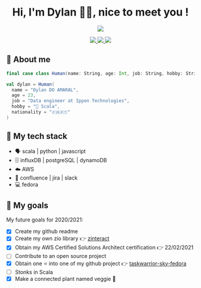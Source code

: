 
<h1 align="center">Hi, I'm Dylan 🦉👋, nice to meet you !</h1>

<p align="center">
  <a href="https://github.com/dylandoamaral">
    <img align="center" src="https://github-readme-stats.vercel.app/api?username=dylandoamaral&theme=yeblu&show_icons=true" />
  </a>
</P>

<p align="center">
  <a href="https://www.dylan.doamaral.dev/">
    <img src="http://img.shields.io/badge/website-www.dylan.doamaral.dev-d6db0b?style=flat&logo=ulule&labelColor=002046&logoColor=d6db0b" />
  </a>
  <a href="https://twitter.com/dylandmrl">
    <img src="http://img.shields.io/badge/twitter-Dylan%20Do%20Amaral-d6db0b?style=flat&logo=twitter&labelColor=002046&logoColor=d6db0b" />
  </a>
  <a href="https://www.linkedin.com/in/dylandoamaral/">
    <img src="http://img.shields.io/badge/linkedin-Dylan%20Do%20Amaral-d6db0b?style=flat&logo=linkedin&labelColor=002046&logoColor=d6db0b" />
  </a>
</p>

## 👦 About me

```scala
final case class Human(name: String, age: Int, job: String, hobby: String, nationality: String)

val dylan = Human(
  name = "Dylan DO AMARAL",
  age = 23,
  job = "Data engineer at Ippon Technologies",
  hobby = "💛 Scala",
  nationality = "🇫🇷🇵🇹"
)
```

## 🧰 My tech stack

- 🗣️ scala | python | javascript
- 🗄️ influxDB | postgreSQL | dynamoDB
- ☁️ AWS
- 🧸 confluence | jira | slack
- 💻 fedora

## 🎯 My goals

My future goals for 2020/2021:

- [x] Create my github readme
- [x] Create my own zio library 👉 [zinteract](https://github.com/dylandoamaral/zinteract)
- [X] Obtain my AWS Certified Solutions Architect certification 👉 22/02/2021
- [ ] Contribute to an open source project
- [X] Obtain one ⭐ into one of my github project 👉 [taskwarrior-sky-fedora](https://github.com/dylandoamaral/taskwarrior-sky-fedora)
- [ ] Stonks in Scala 
- [X] Make a connected plant named veggie 🌱

